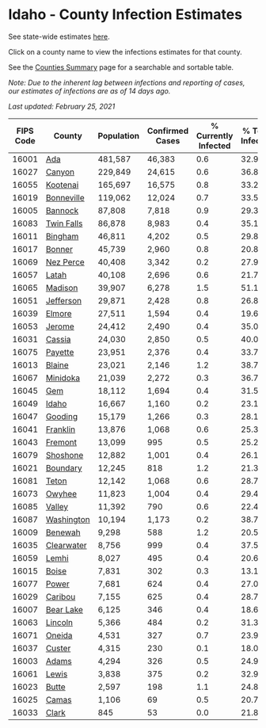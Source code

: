 # Idaho - County Infection Estimates

See state-wide estimates [here](/infections/us-id).

Click on a county name to view the infections estimates for that county.

See the [Counties Summary](/infections/summary-counties) page for a searchable and sortable table.

*Note: Due to the inherent lag between infections and reporting of cases, our estimates of infections are as of 14 days ago.*

*Last updated: February 25, 2021*

|   FIPS Code |                   County |   Population |   Confirmed Cases |   % Currently Infected |   % Total Infected |
|-------------|--------------------------|--------------|-------------------|------------------------|--------------------|
|       16001 |               [Ada](ada) |      481,587 |            46,383 |                    0.6 |               32.9 |
|       16027 |         [Canyon](canyon) |      229,849 |            24,615 |                    0.6 |               36.8 |
|       16055 |     [Kootenai](kootenai) |      165,697 |            16,575 |                    0.8 |               33.2 |
|       16019 | [Bonneville](bonneville) |      119,062 |            12,024 |                    0.7 |               33.5 |
|       16005 |       [Bannock](bannock) |       87,808 |             7,818 |                    0.9 |               29.3 |
|       16083 | [Twin Falls](twin-falls) |       86,878 |             8,983 |                    0.4 |               35.1 |
|       16011 |       [Bingham](bingham) |       46,811 |             4,202 |                    0.5 |               29.8 |
|       16017 |         [Bonner](bonner) |       45,739 |             2,960 |                    0.8 |               20.8 |
|       16069 |   [Nez Perce](nez-perce) |       40,408 |             3,342 |                    0.2 |               27.9 |
|       16057 |           [Latah](latah) |       40,108 |             2,696 |                    0.6 |               21.7 |
|       16065 |       [Madison](madison) |       39,907 |             6,278 |                    1.5 |               51.1 |
|       16051 |   [Jefferson](jefferson) |       29,871 |             2,428 |                    0.8 |               26.8 |
|       16039 |         [Elmore](elmore) |       27,511 |             1,594 |                    0.4 |               19.6 |
|       16053 |         [Jerome](jerome) |       24,412 |             2,490 |                    0.4 |               35.0 |
|       16031 |         [Cassia](cassia) |       24,030 |             2,850 |                    0.5 |               40.0 |
|       16075 |       [Payette](payette) |       23,951 |             2,376 |                    0.4 |               33.7 |
|       16013 |         [Blaine](blaine) |       23,021 |             2,146 |                    1.2 |               38.7 |
|       16067 |     [Minidoka](minidoka) |       21,039 |             2,272 |                    0.3 |               36.7 |
|       16045 |               [Gem](gem) |       18,112 |             1,694 |                    0.4 |               31.5 |
|       16049 |           [Idaho](idaho) |       16,667 |             1,160 |                    0.2 |               23.1 |
|       16047 |       [Gooding](gooding) |       15,179 |             1,266 |                    0.3 |               28.1 |
|       16041 |     [Franklin](franklin) |       13,876 |             1,068 |                    0.6 |               25.3 |
|       16043 |       [Fremont](fremont) |       13,099 |               995 |                    0.5 |               25.2 |
|       16079 |     [Shoshone](shoshone) |       12,882 |             1,001 |                    0.4 |               26.1 |
|       16021 |     [Boundary](boundary) |       12,245 |               818 |                    1.2 |               21.3 |
|       16081 |           [Teton](teton) |       12,142 |             1,068 |                    0.6 |               28.7 |
|       16073 |         [Owyhee](owyhee) |       11,823 |             1,004 |                    0.4 |               29.4 |
|       16085 |         [Valley](valley) |       11,392 |               790 |                    0.6 |               22.4 |
|       16087 | [Washington](washington) |       10,194 |             1,173 |                    0.2 |               38.7 |
|       16009 |       [Benewah](benewah) |        9,298 |               588 |                    1.2 |               20.5 |
|       16035 | [Clearwater](clearwater) |        8,756 |               999 |                    0.4 |               37.5 |
|       16059 |           [Lemhi](lemhi) |        8,027 |               495 |                    0.4 |               20.6 |
|       16015 |           [Boise](boise) |        7,831 |               302 |                    0.3 |               13.1 |
|       16077 |           [Power](power) |        7,681 |               624 |                    0.4 |               27.0 |
|       16029 |       [Caribou](caribou) |        7,155 |               625 |                    0.4 |               28.7 |
|       16007 |   [Bear Lake](bear-lake) |        6,125 |               346 |                    0.4 |               18.6 |
|       16063 |       [Lincoln](lincoln) |        5,366 |               484 |                    0.2 |               31.3 |
|       16071 |         [Oneida](oneida) |        4,531 |               327 |                    0.7 |               23.9 |
|       16037 |         [Custer](custer) |        4,315 |               230 |                    0.1 |               18.0 |
|       16003 |           [Adams](adams) |        4,294 |               326 |                    0.5 |               24.9 |
|       16061 |           [Lewis](lewis) |        3,838 |               375 |                    0.2 |               32.9 |
|       16023 |           [Butte](butte) |        2,597 |               198 |                    1.1 |               24.8 |
|       16025 |           [Camas](camas) |        1,106 |                69 |                    0.5 |               20.7 |
|       16033 |           [Clark](clark) |          845 |                53 |                    0.0 |               21.8 |